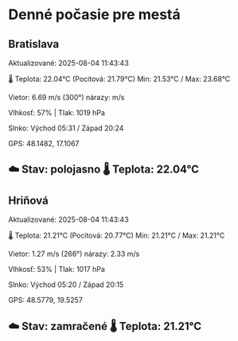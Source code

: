 ﻿# Denné počasie pre mestá

## Bratislava
Aktualizované: 2025-08-04 11:43:43

🌡️ Teplota: 22.04°C 
(Pocitová: 21.79°C)
Min: 21.53°C / Max: 23.68°C

Vietor: 6.69 m/s    (300°) 
nárazy:  m/s

Vlhkosť: 57% | Tlak: 1019 hPa

Slnko: Východ 05:31 / Západ 20:24

GPS: 48.1482, 17.1067

☁️ Stav: polojasno        🌡️ Teplota: 22.04°C
---

## Hriňová
Aktualizované: 2025-08-04 11:43:43

🌡️ Teplota: 21.21°C 
(Pocitová: 20.77°C)
Min: 21.21°C / Max: 21.21°C

Vietor: 1.27 m/s (266°)
nárazy: 2.33 m/s

Vlhkosť: 53% | Tlak: 1017 hPa

Slnko: Východ 05:20 / Západ 20:15

GPS: 48.5779, 19.5257

☁️ Stav: zamračené        🌡️ Teplota: 21.21°C
---
